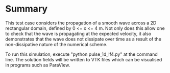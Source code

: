 # Summary

This test case considers the propagation of a smooth wave across a 2D rectangular domain, defined by 0 <= x <= 4 m. Not only does this allow one to check that the wave is propagating at the expected velocity, it also demonstrates that the wave does not dissipate over time as a result of the non-dissipative nature of the numerical scheme.

To run this simulation, execute "python pulse_1d_lf4.py" at the command line. The solution fields will be written to VTK files which can be visualised in programs such as ParaView.
